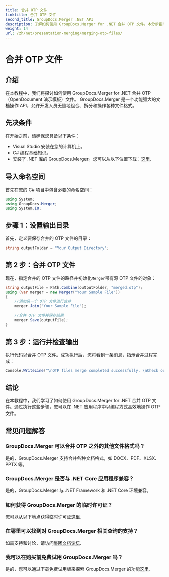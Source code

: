 ```yaml
---
title: 合并 OTP 文件
linktitle: 合并 OTP 文件
second_title: GroupDocs.Merger .NET API
description: 了解如何使用 GroupDocs.Merger for .NET 合并 OTP 文件。本分步指南将引导您无缝地完成整个过程。
weight: 14
url: /zh/net/presentation-merging/merging-otp-files/
---
```


# 合并 OTP 文件

## 介绍
在本教程中，我们将探讨如何使用 GroupDocs.Merger for .NET 合并 OTP（OpenDocument 演示模板）文件。 GroupDocs.Merger 是一个功能强大的文档操作 API，允许开发人员无缝地组合、拆分和操作各种文件格式。
## 先决条件
在开始之前，请确保您具备以下条件：
- Visual Studio 安装在您的计算机上。
- C# 编程基础知识。
- 安装了 .NET 库的 GroupDocs.Merger。您可以从以下位置下载：[这里](https://releases.groupdocs.com/merger/net/).

## 导入命名空间
首先在您的 C# 项目中包含必要的命名空间：
```csharp
using System; 
using GroupDocs.Merger;
using System.IO;
```
## 步骤 1：设置输出目录
首先，定义要保存合并的 OTP 文件的目录：
```csharp
string outputFolder = "Your Output Directory";
```
## 第 2 步：合并 OTP 文件
现在，指定合并的 OTP 文件的路径并初始化`Merger`带有源 OTP 文件的对象：
```csharp
string outputFile = Path.Combine(outputFolder, "merged.otp");
using (var merger = new Merger("Your Sample File"))
{
    //添加另一个 OTP 文件进行合并
    merger.Join("Your Sample File");
    
    //合并 OTP 文件并保存结果
    merger.Save(outputFile);
}
```
## 第 3 步：运行并检查输出
执行代码以合并 OTP 文件。成功执行后，您将看到一条消息，指示合并过程完成：
```csharp
Console.WriteLine("\nOTP files merge completed successfully. \nCheck output in {0}", outputFolder);
```

## 结论
在本教程中，我们学习了如何使用 GroupDocs.Merger for .NET 合并 OTP 文件。通过执行这些步骤，您可以在 .NET 应用程序中以编程方式高效地操作 OTP 文件。

## 常见问题解答
### GroupDocs.Merger 可以合并 OTP 之外的其他文件格式吗？
是的，GroupDocs.Merger 支持合并各种文档格式，如 DOCX、PDF、XLSX、PPTX 等。
### GroupDocs.Merger 是否与 .NET Core 应用程序兼容？
是的，GroupDocs.Merger 与 .NET Framework 和 .NET Core 环境兼容。
### 如何获得 GroupDocs.Merger 的临时许可证？
您可以从以下地点获得临时许可证[这里](https://purchase.groupdocs.com/temporary-license/).
### 在哪里可以找到对 GroupDocs.Merger 相关查询的支持？
如需支持和讨论，请访问[集团文档论坛](https://forum.groupdocs.com/c/merger/32).
### 我可以在购买前免费试用 GroupDocs.Merger 吗？
是的，您可以通过下载免费试用版来探索 GroupDocs.Merger 的功能[这里](https://releases.groupdocs.com/).
